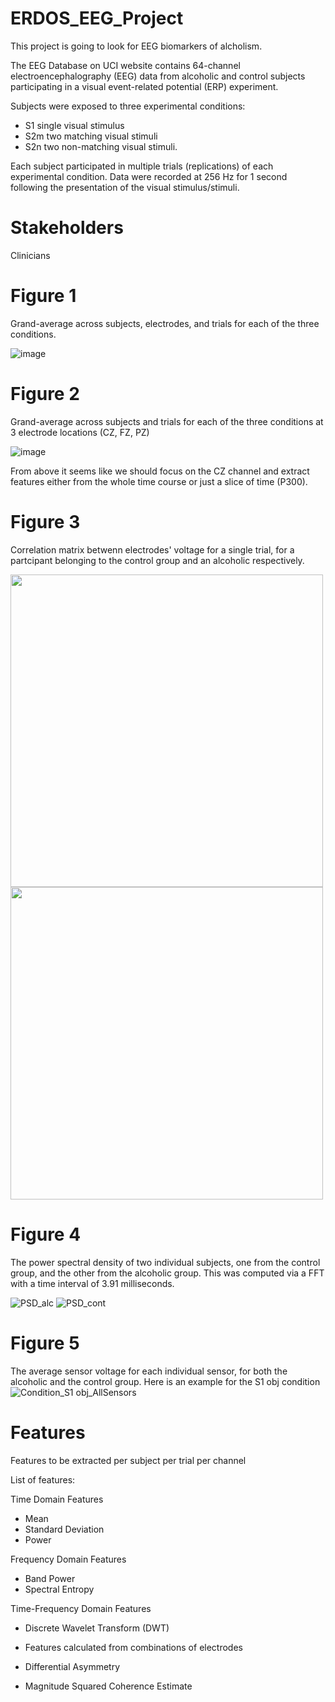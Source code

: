 # ERDOS_EEG_Project

This project is going to look for EEG biomarkers of alcholism. 

The EEG Database on UCI website contains 64-channel electroencephalography (EEG) data from alcoholic and control subjects participating in a visual event-related potential (ERP) experiment.  

Subjects were exposed to three experimental conditions: 
- S1 single visual stimulus
- S2m two matching visual stimuli
- S2n two non-matching visual stimuli.  

Each subject participated in multiple trials (replications) of each experimental condition. Data were recorded at 256 Hz for 1 second following the presentation of the visual stimulus/stimuli.



# Stakeholders

Clinicians


# Figure 1 

Grand-average across subjects, electrodes, and trials for each of the three conditions. 

![image](https://user-images.githubusercontent.com/18429968/118040716-eb7bc200-b33f-11eb-8275-159c13fb5002.png)

# Figure 2 

Grand-average across subjects and trials for each of the three conditions at 3 electrode locations (CZ, FZ, PZ)

![image](https://user-images.githubusercontent.com/18429968/118173508-ac12ab80-b3fb-11eb-94ad-cf302754d793.png)


From above it seems like we should focus on the CZ channel and extract features either from the whole time course or just a slice of time (P300). 

# Figure 3

Correlation matrix betwenn electrodes' voltage for a single trial, for a partcipant belonging to the control group and an alcoholic respectively.


<img src="https://user-images.githubusercontent.com/20558980/118339267-50711c80-b4e6-11eb-9351-b6d029952018.png" width="500">
<img src="https://user-images.githubusercontent.com/20558980/118339269-51a24980-b4e6-11eb-8bf4-fc4ec94e7088.png" width="500">


# Figure 4

The power spectral density of two individual subjects, one from the control group, and the other from the alcoholic group. This was computed via a FFT with a time interval of 3.91 milliseconds.

![PSD_alc](https://user-images.githubusercontent.com/35704788/118384051-2e07fd80-b5d1-11eb-8061-9b308fd141ff.png)
![PSD_cont](https://user-images.githubusercontent.com/35704788/118384062-3d874680-b5d1-11eb-8d46-834a7e069a07.png)

# Figure 5
The average sensor voltage for each individual sensor, for both the alcoholic and the control group. Here is an example for the S1 obj condition
![Condition_S1 obj_AllSensors](https://user-images.githubusercontent.com/8534254/119421653-30eba800-bccd-11eb-8559-577b32e3c213.png)

# Features 

Features to be extracted per subject per trial per channel

List of features:

Time Domain Features
 
- Mean
- Standard Deviation
- Power

Frequency Domain Features

- Band Power
- Spectral Entropy

Time-Frequency Domain Features

- Discrete Wavelet Transform (DWT)
- Features calculated from combinations of electrodes

- Differential Asymmetry

- Magnitude Squared Coherence Estimate
